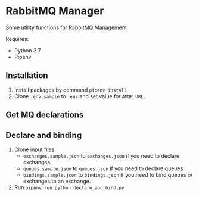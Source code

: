 # RabbitMQ Manager

Some utility functions for RabbitMQ Management

Requires:

- Python 3.7
- Pipenv

## Installation

1. Install packages by command `pipenv install`
1. Clone `.env.sample` to `.env` and set value for `AMQP_URL`.

## Get MQ declarations



## Declare and binding

1. Clone input files
    - `exchanges.sample.json` to `exchanges.json` if you need to declare exchanges.
    - `queues.sample.json` to `queues.json` if you need to declare queues.
    - `bindings.sample.json` to `bindings.json` if you need to bind queues or exchanges to an exchange.
1. Run `pipenv run python declare_and_bind.py`
